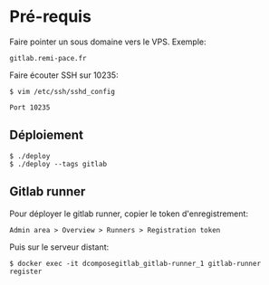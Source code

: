 # Pré-requis

Faire pointer un sous domaine vers le VPS. Exemple:

    gitlab.remi-pace.fr

Faire écouter SSH sur 10235:
    
    $ vim /etc/ssh/sshd_config
    
    Port 10235
    
## Déploiement

    $ ./deploy 
    $ ./deploy --tags gitlab
    
## Gitlab runner

Pour déployer le gitlab runner, copier le token d'enregistrement:

    Admin area > Overview > Runners > Registration token
    
Puis sur le serveur distant:

    $ docker exec -it dcomposegitlab_gitlab-runner_1 gitlab-runner register
    
